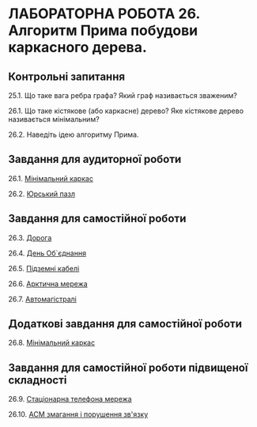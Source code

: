 ЛАБОРАТОРНА РОБОТА 26. Алгоритм Прима побудови каркасного дерева.
=============
Контрольні запитання
------------------
25.1.	Що таке вага ребра графа? Який граф називається зваженим?

26.1.	Що таке кістякове (або каркасне) дерево? Яке кістякове дерево називається мінімальним?

26.2.	Наведіть ідею алгоритму Прима.



Завдання для аудиторної роботи
--------------
26.1.
[Мінімальний каркас](https://www.e-olymp.com/uk/problems/981)

26.2.
[Юрський пазл](https://www.e-olymp.com/uk/problems/9876)


Завдання для самостійної роботи
------------------
26.3.
[Дорога](https://www.e-olymp.com/uk/problems/6576)

26.4.
[День Об`єднання](https://www.e-olymp.com/uk/problems/2967)

26.5.
[Підземні кабелі](https://www.e-olymp.com/uk/problems/1387)

26.6.
[Арктична мережа](https://www.e-olymp.com/uk/problems/10203)

26.7.
[Автомагістралі](https://www.e-olymp.com/uk/problems/10205)




Додаткові завдання для самостійної роботи
--------------------
26.8.
[Мінімальний каркас](https://www.e-olymp.com/uk/problems/3835)

Завдання для самостійної роботи підвищеної складності
------------------
26.9.
[Стаціонарна телефона мережа](https://www.e-olymp.com/uk/problems/7531)

26.10.
[ACM змагання і порушення зв'язку](https://www.e-olymp.com/uk/problems/1107)

